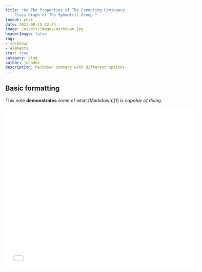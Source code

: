 ```yaml
---
title: "On The Properties of The Commuting Conjugacy
    Class Graph of The Symmetric Group "
layout: post
date: 2023-08-15 22:44
image: /assets/images/markdown.jpg
headerImage: false
tag:
- markdown
- elements
star: true
category: blog
author: johndoe
description: Markdown summary with different options
---
```


## Basic formatting

This note **demonstrates** some of what [Markdown][1] is *capable of doing*.

<embed src="/essays/ccc.pdf" width="600" height="500" 
 type="application/pdf">
